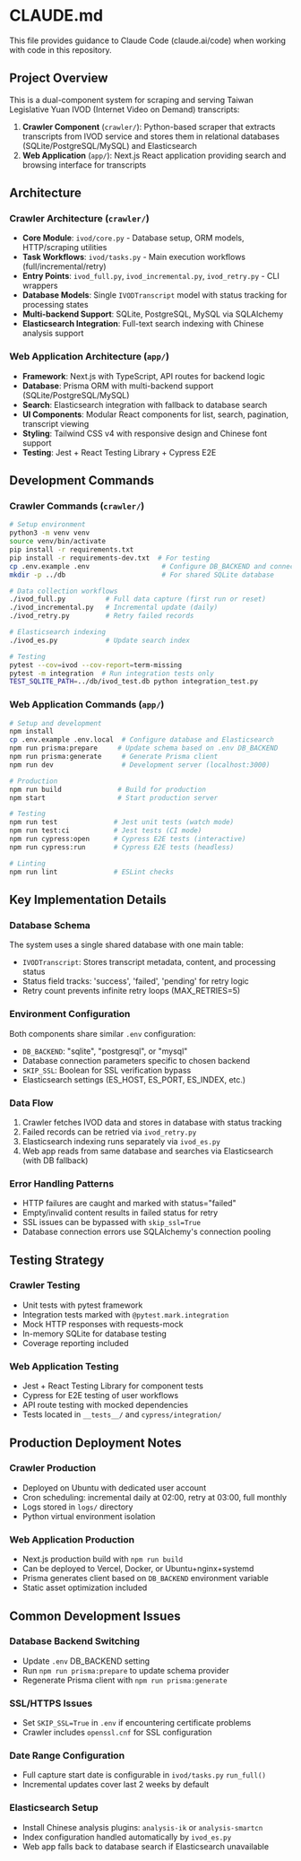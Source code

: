 # CLAUDE.md

This file provides guidance to Claude Code (claude.ai/code) when working with code in this repository.

## Project Overview

This is a dual-component system for scraping and serving Taiwan Legislative Yuan IVOD (Internet Video on Demand) transcripts:

1. **Crawler Component** (`crawler/`): Python-based scraper that extracts transcripts from IVOD service and stores them in relational databases (SQLite/PostgreSQL/MySQL) and Elasticsearch
2. **Web Application** (`app/`): Next.js React application providing search and browsing interface for transcripts

## Architecture

### Crawler Architecture (`crawler/`)
- **Core Module**: `ivod/core.py` - Database setup, ORM models, HTTP/scraping utilities
- **Task Workflows**: `ivod/tasks.py` - Main execution workflows (full/incremental/retry)
- **Entry Points**: `ivod_full.py`, `ivod_incremental.py`, `ivod_retry.py` - CLI wrappers
- **Database Models**: Single `IVODTranscript` model with status tracking for processing states
- **Multi-backend Support**: SQLite, PostgreSQL, MySQL via SQLAlchemy
- **Elasticsearch Integration**: Full-text search indexing with Chinese analysis support

### Web Application Architecture (`app/`)
- **Framework**: Next.js with TypeScript, API routes for backend logic
- **Database**: Prisma ORM with multi-backend support (SQLite/PostgreSQL/MySQL)
- **Search**: Elasticsearch integration with fallback to database search
- **UI Components**: Modular React components for list, search, pagination, transcript viewing
- **Styling**: Tailwind CSS v4 with responsive design and Chinese font support
- **Testing**: Jest + React Testing Library + Cypress E2E

## Development Commands

### Crawler Commands (`crawler/`)
```bash
# Setup environment
python3 -m venv venv
source venv/bin/activate
pip install -r requirements.txt
pip install -r requirements-dev.txt  # For testing
cp .env.example .env                  # Configure DB_BACKEND and connection parameters
mkdir -p ../db                        # For shared SQLite database

# Data collection workflows
./ivod_full.py          # Full data capture (first run or reset)
./ivod_incremental.py   # Incremental update (daily)
./ivod_retry.py         # Retry failed records

# Elasticsearch indexing
./ivod_es.py            # Update search index

# Testing
pytest --cov=ivod --cov-report=term-missing
pytest -m integration  # Run integration tests only
TEST_SQLITE_PATH=../db/ivod_test.db python integration_test.py
```

### Web Application Commands (`app/`)
```bash
# Setup and development
npm install
cp .env.example .env.local  # Configure database and Elasticsearch
npm run prisma:prepare     # Update schema based on .env DB_BACKEND
npm run prisma:generate     # Generate Prisma client
npm run dev                 # Development server (localhost:3000)

# Production
npm run build              # Build for production
npm start                  # Start production server

# Testing
npm run test              # Jest unit tests (watch mode)
npm run test:ci           # Jest tests (CI mode)
npm run cypress:open      # Cypress E2E tests (interactive)
npm run cypress:run       # Cypress E2E tests (headless)

# Linting
npm run lint              # ESLint checks
```

## Key Implementation Details

### Database Schema
The system uses a single shared database with one main table:
- `IVODTranscript`: Stores transcript metadata, content, and processing status
- Status field tracks: 'success', 'failed', 'pending' for retry logic
- Retry count prevents infinite retry loops (MAX_RETRIES=5)

### Environment Configuration
Both components share similar `.env` configuration:
- `DB_BACKEND`: "sqlite", "postgresql", or "mysql" 
- Database connection parameters specific to chosen backend
- `SKIP_SSL`: Boolean for SSL verification bypass
- Elasticsearch settings (ES_HOST, ES_PORT, ES_INDEX, etc.)

### Data Flow
1. Crawler fetches IVOD data and stores in database with status tracking
2. Failed records can be retried via `ivod_retry.py`
3. Elasticsearch indexing runs separately via `ivod_es.py`
4. Web app reads from same database and searches via Elasticsearch (with DB fallback)

### Error Handling Patterns
- HTTP failures are caught and marked with status="failed"
- Empty/invalid content results in failed status for retry
- SSL issues can be bypassed with `skip_ssl=True`
- Database connection errors use SQLAlchemy's connection pooling

## Testing Strategy

### Crawler Testing
- Unit tests with pytest framework
- Integration tests marked with `@pytest.mark.integration`
- Mock HTTP responses with requests-mock
- In-memory SQLite for database testing
- Coverage reporting included

### Web Application Testing
- Jest + React Testing Library for component tests
- Cypress for E2E testing of user workflows
- API route testing with mocked dependencies
- Tests located in `__tests__/` and `cypress/integration/`

## Production Deployment Notes

### Crawler Production
- Deployed on Ubuntu with dedicated user account
- Cron scheduling: incremental daily at 02:00, retry at 03:00, full monthly
- Logs stored in `logs/` directory
- Python virtual environment isolation

### Web Application Production
- Next.js production build with `npm run build`
- Can be deployed to Vercel, Docker, or Ubuntu+nginx+systemd
- Prisma generates client based on `DB_BACKEND` environment variable
- Static asset optimization included

## Common Development Issues

### Database Backend Switching
- Update `.env` DB_BACKEND setting
- Run `npm run prisma:prepare` to update schema provider
- Regenerate Prisma client with `npm run prisma:generate`

### SSL/HTTPS Issues
- Set `SKIP_SSL=True` in `.env` if encountering certificate problems
- Crawler includes `openssl.cnf` for SSL configuration

### Date Range Configuration
- Full capture start date is configurable in `ivod/tasks.py` `run_full()`
- Incremental updates cover last 2 weeks by default

### Elasticsearch Setup
- Install Chinese analysis plugins: `analysis-ik` or `analysis-smartcn`
- Index configuration handled automatically by `ivod_es.py`
- Web app falls back to database search if Elasticsearch unavailable